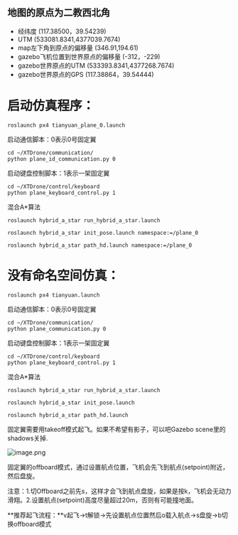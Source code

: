 ## 地图的原点为二教西北角
- 经纬度 (117.38500，39.54239)
- UTM (533081.8341,4377039.7674)
- map左下角到原点的偏移量 (346.91,194.61)
- gazebo飞机位置到世界原点的偏移量 (-312，-229)
- gazebo世界原点的UTM (533393.8341,4377268.7674)
- gazebo世界原点的GPS (117.38864，39.54444)

# 启动仿真程序：

```
roslaunch px4 tianyuan_plane_0.launch 
```

启动通信脚本：0表示0号固定翼

```
cd ~/XTDrone/communication/ 
python plane_id_communication.py 0
```

启动键盘控制脚本：1表示一架固定翼

```
cd ~/XTDrone/control/keyboard
python plane_keyboard_control.py 1
```

混合A*算法

```
roslaunch hybrid_a_star run_hybrid_a_star.launch
```
```
roslaunch hybrid_a_star init_pose.launch namespace:=/plane_0
```
```
roslaunch hybrid_a_star path_hd.launch namespace:=/plane_0
```

# 没有命名空间仿真：

```
roslaunch px4 tianyuan.launch
```

启动通信脚本：0表示0号固定翼

```
cd ~/XTDrone/communication/ 
python plane_communication.py 0
```

启动键盘控制脚本：1表示一架固定翼

```
cd ~/XTDrone/control/keyboard
python plane_keyboard_control.py 1
```
混合A*算法

```
roslaunch hybrid_a_star run_hybrid_a_star.launch
```
```
roslaunch hybrid_a_star init_pose.launch
```
```
roslaunch hybrid_a_star path_hd.launch
```

固定翼需要用takeoff模式起飞。如果不希望有影子，可以吧Gazebo scene里的shadows关掉.

![image.png](https://cdn.nlark.com/yuque/0/2020/png/985678/1589461687393-e81b3d92-6ff3-48c0-b22c-b89a1f6b614f.png?x-oss-process=image%2Fresize%2Cw_750%2Climit_0)

固定翼的offboard模式，通过设置航点位置，飞机会先飞到航点(setpoint)附近，然后盘旋。

注意：1.切Offboard之前先s，这样才会飞到航点盘旋，如果是按k，飞机会无动力滑翔。2.设置航点(setpoint)高度尽量超过20m，否则有可能撞地面。

**推荐起飞流程：**v起飞->t解锁->先设置航点位置然后o载入航点->s盘旋->b切换offboard模式



